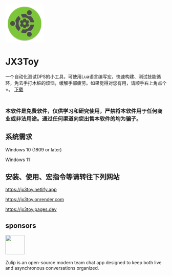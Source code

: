 <img width="120" height="120" src="https://raw.githubusercontent.com/JX3Toy/JX3Toy/main/Logo.svg" alt="JX3Toy"/>

# JX3Toy
一个自动化测试DPS的小工具，可使用Lua语言编写宏，快速构建、测试技能循环，免去手打木桩的烦恼，缓解手部疲劳。如果觉得对您有用，请顺手右上角点个⭐。 <a href="https://raw.githubusercontent.com/JX3Toy/JX3Toy/main/JX3Toy.zip">下载</a>
<br>
<br>

### 本软件是免费软件，仅供学习和研究使用，严禁将本软件用于任何商业或非法用途。通过任何渠道向您出售本软件的均为骗子。

## 系统需求

Windows 10 (1809 or later)

Windows 11

## 安装、使用、宏指令等请转往下列网站

<https://jx3toy.netlify.app>

<https://jx3toy.onrender.com>

<https://jx3toy.pages.dev>

## sponsors

<a href="https://zulip.com">
  <img width="60" height="60" src="https://raw.githubusercontent.com/zulip/zulip/main/static/images/logo/zulip-icon-circle.svg">
</a>

Zulip is an open-source modern team chat app designed to keep both live and asynchronous conversations organized.
